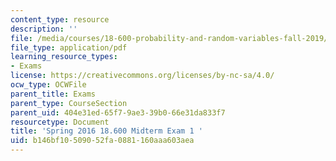 ```yaml
---
content_type: resource
description: ''
file: /media/courses/18-600-probability-and-random-variables-fall-2019/b146bf10509052fa0881160aaa603aea_MIT18_600F19_mid1_2016.pdf
file_type: application/pdf
learning_resource_types:
- Exams
license: https://creativecommons.org/licenses/by-nc-sa/4.0/
ocw_type: OCWFile
parent_title: Exams
parent_type: CourseSection
parent_uid: 404e31ed-65f7-9ae3-39b0-66e31da833f7
resourcetype: Document
title: 'Spring 2016 18.600 Midterm Exam 1 '
uid: b146bf10-5090-52fa-0881-160aaa603aea
---
```

